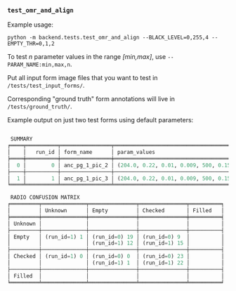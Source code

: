 ### `test_omr_and_align`

Example usage:

```python -m backend.tests.test_omr_and_align --BLACK_LEVEL=0,255,4 --EMPTY_THR=0,1,2```

To test *n* parameter values in the range *[min,max]*, use `--PARAM_NAME:min,max,n`.

Put all input form image files that you want to test in `/tests/test_input_forms/`.

Corresponding "ground truth" form annotations will live in `/tests/ground_truth/`.

Example output on just two test forms using default parameters:
```python -m backend.tests.test_omr_and_align

 SUMMARY
╒════╤══════════╤════════════════╤═══════════════════════════════════════════╤═════════════════╤═════════════════╤══════════════════════════════╕
│    │   run_id │ form_name      │ param_values                              │   num_questions │   num_incorrect │   omr_and_align_elapsed_time │
╞════╪══════════╪════════════════╪═══════════════════════════════════════════╪═════════════════╪═════════════════╪══════════════════════════════╡
│  0 │        0 │ anc_pg_1_pic_2 │ (204.0, 0.22, 0.01, 0.009, 500, 0.15, 40) │              60 │              18 │                      1.68165 │
├────┼──────────┼────────────────┼───────────────────────────────────────────┼─────────────────┼─────────────────┼──────────────────────────────┤
│  1 │        1 │ anc_pg_1_pic_3 │ (204.0, 0.22, 0.01, 0.009, 500, 0.15, 40) │              60 │              26 │                      1.83573 │
╘════╧══════════╧════════════════╧═══════════════════════════════════════════╧═════════════════╧═════════════════╧══════════════════════════════╛

 RADIO CONFUSION MATRIX
╒═════════╤══════════════╤═══════════════╤═══════════════╤══════════╕
│         │ Unknown      │ Empty         │ Checked       │ Filled   │
╞═════════╪══════════════╪═══════════════╪═══════════════╪══════════╡
│ Unknown │              │               │               │          │
├─────────┼──────────────┼───────────────┼───────────────┼──────────┤
│ Empty   │ (run_id=1) 1 │ (run_id=0) 19 │ (run_id=0) 9  │          │
│         │              │ (run_id=1) 12 │ (run_id=1) 15 │          │
├─────────┼──────────────┼───────────────┼───────────────┼──────────┤
│ Checked │ (run_id=1) 0 │ (run_id=0) 0  │ (run_id=0) 23 │          │
│         │              │ (run_id=1) 1  │ (run_id=1) 22 │          │
├─────────┼──────────────┼───────────────┼───────────────┼──────────┤
│ Filled  │              │               │               │          │
╘═════════╧══════════════╧═══════════════╧═══════════════╧══════════╛
```
